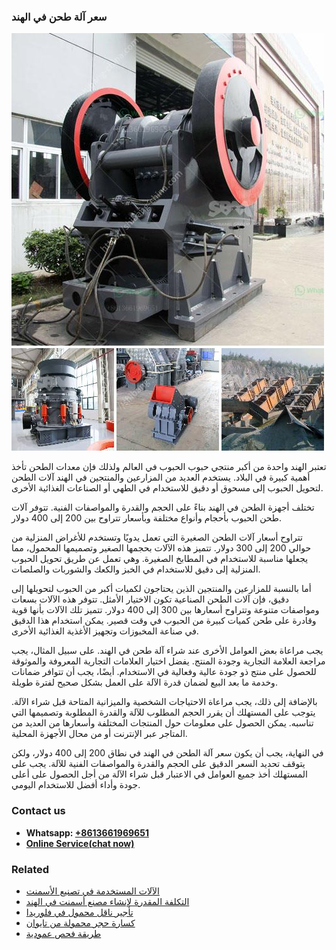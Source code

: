 <h3>سعر آلة طحن في الهند</h3><img src='1701850968.jpg' alt=''><p>تعتبر الهند واحدة من أكبر منتجي حبوب الحبوب في العالم ولذلك فإن معدات الطحن تأخذ أهمية كبيرة في البلاد. يستخدم العديد من المزارعين والمنتجين في الهند آلات الطحن لتحويل الحبوب إلى مسحوق أو دقيق للاستخدام في الطهي أو الصناعات الغذائية الأخرى.</p><p>تختلف أجهزة الطحن في الهند بناءً على الحجم والقدرة والمواصفات الفنية. تتوفر آلات طحن الحبوب بأحجام وأنواع مختلفة وبأسعار تتراوح بين 200 إلى 400 دولار.</p><p>تتراوح أسعار آلات الطحن الصغيرة التي تعمل يدويًا وتستخدم للأغراض المنزلية من حوالي 200 إلى 300 دولار. تتميز هذه الآلات بحجمها الصغير وتصميمها المحمول، مما يجعلها مناسبة للاستخدام في المطابخ الصغيرة. وهي تعمل عن طريق تحويل الحبوب المنزلية إلى دقيق للاستخدام في الخبز والكعك والشوربات والصلصات.</p><p>أما بالنسبة للمزارعين والمنتجين الذين يحتاجون لكميات أكبر من الحبوب لتحويلها إلى دقيق، فإن آلات الطحن الصناعية تكون الاختيار الأمثل. تتوفر هذه الآلات بسعات ومواصفات متنوعة وتتراوح أسعارها بين 300 إلى 400 دولار. تتميز تلك الآلات بأنها قوية وقادرة على طحن كميات كبيرة من الحبوب في وقت قصير. يمكن استخدام هذا الدقيق في صناعة المخبوزات وتجهيز الأغذية الغذائية الأخرى.</p><p>يجب مراعاة بعض العوامل الأخرى عند شراء آلة طحن في الهند. على سبيل المثال، يجب مراجعة العلامة التجارية وجودة المنتج. يفضل اختيار العلامات التجارية المعروفة والموثوقة للحصول على منتج ذو جودة عالية وفعالية في الاستخدام. أيضًا، يجب أن تتوافر ضمانات وخدمة ما بعد البيع لضمان قدرة الآلة على العمل بشكل صحيح لفترة طويلة.</p><p>بالإضافة إلى ذلك، يجب مراعاة الاحتياجات الشخصية والميزانية المتاحة قبل شراء الآلة. يتوجب على المستهلك أن يقرر الحجم المطلوب للآلة والقدرة المطلوبة وتصميمها التي تناسبه. يمكن الحصول على معلومات حول المنتجات المختلفة وأسعارها من العديد من المتاجر عبر الإنترنت أو من محال الأجهزة المحلية.</p><p>في النهاية، يجب أن يكون سعر آلة الطحن في الهند في نطاق 200 إلى 400 دولار، ولكن يتوقف تحديد السعر الدقيق على الحجم والقدرة والمواصفات الفنية للآلة. يجب على المستهلك أخذ جميع العوامل في الاعتبار قبل شراء الآلة من أجل الحصول على أعلى جودة وأداء أفضل للاستخدام اليومي.</p><h3>Contact us</h3><ul><li><strong>Whatsapp:&nbsp;<a href="https://wa.me/8613661969651">+8613661969651</a></strong></li><li><a href="https://swt.shibang-china.com/?git&amp;zhl&amp;سعر آلة طحن في الهند"><strong>Online Service(chat now)</strong></a></li></ul><h3>Related</h3><ul><li><a href='الآلات المستخدمة في تصنيع الأسمنت.md'>الآلات المستخدمة في تصنيع الأسمنت</a></li><li><a href='التكلفة المقدرة لإنشاء مصنع أسمنت في الهند.md'>التكلفة المقدرة لإنشاء مصنع أسمنت في الهند</a></li><li><a href='تأجير ناقل محمول في فلوريدا.md'>تأجير ناقل محمول في فلوريدا</a></li><li><a href='كسارة حجر محمولة من تايوان.md'>كسارة حجر محمولة من تايوان</a></li><li><a href='طريقة فحص عمودية.md'>طريقة فحص عمودية</a></li></ul>
